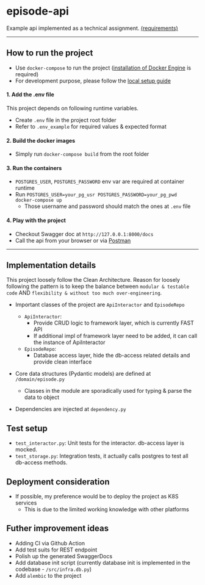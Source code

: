 # episode-api
Example api implemented as a technical assignment. [(requirements)](./REQUIREMENT.md) 

---

## How to run the project
- Use `docker-compose` to run the project ([installation of Docker Engine](https://docs.docker.com/engine/install/) is required)
- For development purpose, please follow the [local setup guide](./SETUP.md)

#### 1. Add the .env file 
This project depends on following runtime variables. 

- Create `.env` file in the project root folder
- Refer to `.env_example` for required values & expected format

#### 2. Build the docker images
- Simply run `docker-compose build` from the root folder

#### 3. Run the containers
- `POSTGRES_USER`, `POSTGRES_PASSWORD` env var are required at container runtime
- Run `POSTGRES_USER=your_pg_usr POSTGRES_PASSWORD=your_pg_pwd docker-compose up`
    - Those username and password should match the ones at `.env` file

#### 4. Play with the project

- Checkout Swagger doc at `http://127.0.0.1:8000/docs`
- Call the api from your browser or via [Postman](https://www.postman.com/s)

---

## Implementation details
This project loosely follow the Clean Architecture. Reason for loosely following the pattern is to keep the balance between `modular & testable code` AND `flexibility & without too much over-engineering`.

- Important classes of the project are `ApiInteractor` and `EpisodeRepo`
    - `ApiInteractor`: 
        - Provide CRUD logic to framework layer, which is currently FAST API
        - If additional impl of framework layer need to be added, it can call the instance of ApiInteractor
    - `EpisodeRepo`:
        - Database access layer, hide the db-access related details and provide clean interface

- Core data structures (Pydantic models) are defined at `/domain/episode.py` 
    - Classes in the module are sporadically used for typing & parse the data to object

- Dependencies are injected at `dependency.py`

## Test setup
- `test_interactor.py`: Unit tests for the interactor. db-access layer is mocked.
- `test_storage.py`: Integration tests, it actually calls postgres to test all db-access methods. 

## Deployment consideration
- If possible, my preference would be to deploy the project as K8S services 
    - This is due to the limited working knowledge with other platforms

## Futher improvement ideas
- Adding CI via Github Action
- Add test suits for REST endpoint
- Polish up the generated SwaggerDocs
- Add database init script (currently database init is implemented in the codebase - `/src/infra.db.py`)
- Add `alembic` to the project

